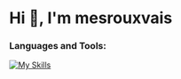 <h1 >Hi 👋, I'm mesrouxvais</h1>

<h3 ">Languages and Tools:</h3>

[![My Skills](https://skillicons.dev/icons?i=blender,java,docker,kotlin,spring)](https://skillicons.dev)
